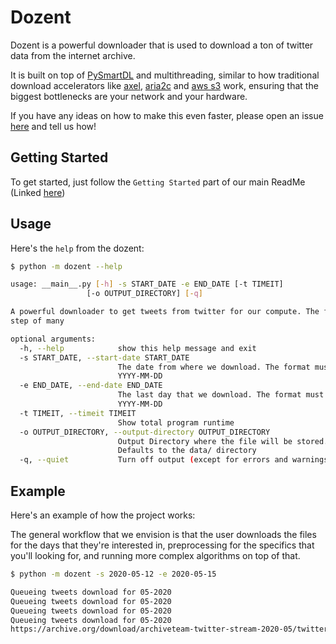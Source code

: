 # Dozent

Dozent is a powerful downloader that is used to download a ton of twitter data from the internet archive.

It is built on top of [PySmartDL](https://pypi.org/project/pySmartDL/) and multithreading, similar to how traditional download accelerators like [axel](https://linux.die.net/man/1/axel), [aria2c](https://linux.die.net/man/1/aria2c) and [aws s3](https://docs.aws.amazon.com/cli/latest/userguide/cli-services-s3-commands.html) work, ensuring that the biggest bottlenecks are your network and your hardware.

If you have any ideas on how to make this even faster, please open an issue [here](https://github.com/Twitter-Public-Analysis/Twitter-Public-Analysis/issues) and tell us how!

## Getting Started

To get started, just follow the `Getting Started` part of our main ReadMe (Linked [here](https://github.com/Twitter-Public-Analysis/Twitter-Public-Analysis/blob/master/README.md#getting-started)) 

## Usage

Here's the `help` from the dozent:

```bash
$ python -m dozent --help

usage: __main__.py [-h] -s START_DATE -e END_DATE [-t TIMEIT]
                 [-o OUTPUT_DIRECTORY] [-q]

A powerful downloader to get tweets from twitter for our compute. The first
step of many

optional arguments:
  -h, --help            show this help message and exit
  -s START_DATE, --start-date START_DATE
                        The date from where we download. The format must be:
                        YYYY-MM-DD
  -e END_DATE, --end-date END_DATE
                        The last day that we download. The format must be:
                        YYYY-MM-DD
  -t TIMEIT, --timeit TIMEIT
                        Show total program runtime
  -o OUTPUT_DIRECTORY, --output-directory OUTPUT_DIRECTORY
                        Output Directory where the file will be stored.
                        Defaults to the data/ directory
  -q, --quiet           Turn off output (except for errors and warnings)

```

## Example

Here's an example of how the project works:

The general workflow that we envision is that the user downloads the files for the days that they're interested in, preprocessing for the specifics that you'll looking for, and running more complex algorithms on top of that. 

```bash
$ python -m dozent -s 2020-05-12 -e 2020-05-15

Queueing tweets download for 05-2020
Queueing tweets download for 05-2020
Queueing tweets download for 05-2020
Queueing tweets download for 05-2020
https://archive.org/download/archiveteam-twitter-stream-2020-05/twitter_stream_2020_05_13.tar [downloading] 16 Mb / 2498 Mb @ 1.6 MB/s [------------------] [0%, 32 minutes, 31 seconds left]
```
